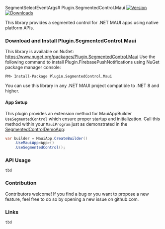 SegmentSelectEventArgs# Plugin.SegmentedControl.Maui
[![Version](https://img.shields.io/nuget/v/Plugin.SegmentedControl.Maui.svg)](https://www.nuget.org/packages/Plugin.SegmentedControl.Maui)  [![Downloads](https://img.shields.io/nuget/dt/Plugin.SegmentedControl.Maui.svg)](https://www.nuget.org/packages/Plugin.SegmentedControl.Maui)

This library provides a segmented control for .NET MAUI apps using native platform APIs.


### Download and Install Plugin.SegmentedControl.Maui
This library is available on NuGet: https://www.nuget.org/packages/Plugin.SegmentedControl.Maui
Use the following command to install Plugin.FirebasePushNotifications using NuGet package manager console:

    PM> Install-Package Plugin.SegmentedControl.Maui

You can use this library in any .NET MAUI project compatible to .NET 8 and higher.

#### App Setup
This plugin provides an extension method for MauiAppBuilder `UseSegmentedControl` which ensure proper startup and initialization.
Call this method within your `MauiProgram` just as demonstrated in the [SegmentedControlDemoApp](https://github.com/thomasgalliker/Plugin.SegmentedControl.Maui/tree/develop/Samples):
```csharp
var builder = MauiApp.CreateBuilder()
    .UseMauiApp<App>()
    .UseSegmentedControl();
```

### API Usage
`tbd`

### Contribution
Contributors welcome! If you find a bug or you want to propose a new feature, feel free to do so by opening a new issue on github.com.

### Links
`tbd`